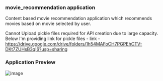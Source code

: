 ### movie_recommendation application
Content based movie recommendation application which recommends movies based on movie selected by user.

Cannot Upload pickle files required for API creation due to large capacity. Below I'm providing link for pickle files - 
link - https://drive.google.com/drive/folders/1h54MAFoCH7PGPEhCTV-DKt7ZUHsB3qI6?usp=sharing

### Application Preview
![image](https://github.com/tdeepakkishore/Machine-Learning-Projects/assets/115205089/39e2163e-8296-4b1f-b113-c3a71b81eb54)
